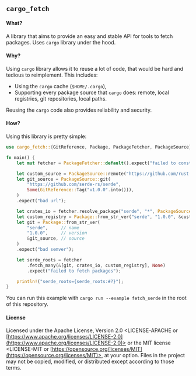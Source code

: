 ## `cargo_fetch`

#### What?

A library that aims to provide an easy and stable API for tools to fetch packages.
Uses `cargo` library under the hood.

#### Why?

Using `cargo` library allows it to reuse a lot of code, that would be
hard and tedious to reimplement.
This includes:
- Using the `cargo` cache (`$HOME/.cargo`),
- Supporting every package source that `cargo` does: remote, local registries, git repositories, local paths.

Reusing the `cargo` code also provides reliability and security.

#### How?

Using this library is pretty simple:

```rust
use cargo_fetch::{GitReference, Package, PackageFetcher, PackageSource};

fn main() {
    let mut fetcher = PackageFetcher::default().expect("failed to construct the fetcher");

    let custom_source = PackageSource::remote("https://github.com/rust-lang/crates.io-index").expect("bad url");
    let git_source = PackageSource::git(
        "https://github.com/serde-rs/serde",
        Some(GitReference::Tag("v1.0.0".into())),
    )
    .expect("bad url");

    let crates_io = fetcher.resolve_package("serde", "*", PackageSource::CratesIo, None).expect("can't find serde");
    let custom_registry = Package::from_str_ver("serde", "1.0.0", &custom_source).expect("bad semver");
    let git = Package::from_str_ver(
        "serde",     // name
        "1.0.0",     // version
        &git_source, // source
    )
    .expect("bad semver");

    let serde_roots = fetcher
        .fetch_many(&[git, crates_io, custom_registry], None)
        .expect("failed to fetch packages");

    println!("serde_roots={serde_roots:#?}");
}
```

You can run this example with `cargo run --example fetch_serde` in the root of this repository.

#### License
Licensed under the Apache License, Version 2.0 <LICENSE-APACHE or
[https://www.apache.org/licenses/LICENSE-2.0](https://www.apache.org/licenses/LICENSE-2.0)> or the MIT license
<LICENSE-MIT or [https://opensource.org/licenses/MIT](https://opensource.org/licenses/MIT)>, at your
option. Files in the project may not be copied, modified, or distributed except according to those terms.
